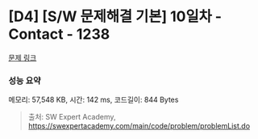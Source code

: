 # [D4] [S/W 문제해결 기본] 10일차 - Contact - 1238 

[문제 링크](https://swexpertacademy.com/main/code/problem/problemDetail.do?contestProbId=AV15B1cKAKwCFAYD) 

### 성능 요약

메모리: 57,548 KB, 시간: 142 ms, 코드길이: 844 Bytes



> 출처: SW Expert Academy, https://swexpertacademy.com/main/code/problem/problemList.do
